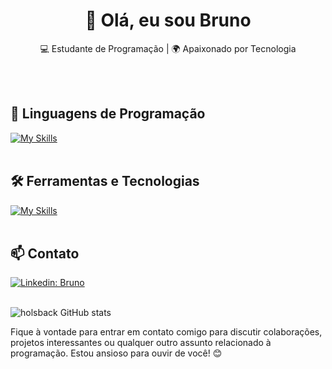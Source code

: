 <h1 align="center">👋 Olá, eu sou Bruno</h1>

<p align="center">
  💻 Estudante de Programação | 🌍 Apaixonado por Tecnologia
</p><br><br>


## 🚀 Linguagens de Programação
[![My Skills](https://skillicons.dev/icons?i=java,javascript,html,css)](https://skillicons.dev)<br><br>

## 🛠️ Ferramentas e Tecnologias
[![My Skills](https://skillicons.dev/icons?i=idea,vscode,mysql,spring,azure)](https://skillicons.dev)<br><br>

## 📫 Contato

[![Linkedin: Bruno](https://img.shields.io/badge/-Bruno-blue?style=flat-square&logo=Linkedin&logoColor=white&link=https://https://www.linkedin.com/in/bruno-holsback-melo-8813b921b/)](https://www.linkedin.com/in/bruno-holsback-melo-8813b921b/)<br><br>


![holsback GitHub stats](https://github-readme-stats.vercel.app/api?username=holsback&show_icons=true&theme=radical)

Fique à vontade para entrar em contato comigo para discutir colaborações, projetos interessantes ou qualquer outro assunto relacionado à programação. Estou ansioso para ouvir de você! 😊 <br><br>



